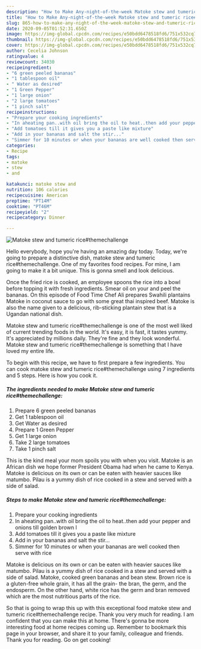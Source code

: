 ```yaml
---
description: "How to Make Any-night-of-the-week Matoke stew and tumeric rice#themechallenge"
title: "How to Make Any-night-of-the-week Matoke stew and tumeric rice#themechallenge"
slug: 865-how-to-make-any-night-of-the-week-matoke-stew-and-tumeric-ricethemechallenge
date: 2020-09-05T01:52:31.650Z
image: https://img-global.cpcdn.com/recipes/e50bdd6478518fd6/751x532cq70/matoke-stew-and-tumeric-ricethemechallenge-recipe-main-photo.jpg
thumbnail: https://img-global.cpcdn.com/recipes/e50bdd6478518fd6/751x532cq70/matoke-stew-and-tumeric-ricethemechallenge-recipe-main-photo.jpg
cover: https://img-global.cpcdn.com/recipes/e50bdd6478518fd6/751x532cq70/matoke-stew-and-tumeric-ricethemechallenge-recipe-main-photo.jpg
author: Cecelia Johnson
ratingvalue: 4
reviewcount: 34030
recipeingredient:
- "6 green peeled bananas"
- "1 tablespoon oil"
- " Water as desired"
- "1 Green Pepper"
- "1 large onion"
- "2 large tomatoes"
- "1 pinch salt"
recipeinstructions:
- "Prepare your cooking ingredients"
- "In aheating pan..with oil bring the oil to heat..then add your pepper and onions till golden brown l"
- "Add tomatoes till it gives you a paste like mixture"
- "Add in your bananas and salt the stir..."
- "Simmer for 10 minutes or when your bananas are well cooked then serve with rice"
categories:
- Recipe
tags:
- matoke
- stew
- and

katakunci: matoke stew and 
nutrition: 106 calories
recipecuisine: American
preptime: "PT14M"
cooktime: "PT46M"
recipeyield: "2"
recipecategory: Dinner

---
```



![Matoke stew and tumeric rice#themechallenge](https://img-global.cpcdn.com/recipes/e50bdd6478518fd6/751x532cq70/matoke-stew-and-tumeric-ricethemechallenge-recipe-main-photo.jpg)

Hello everybody, hope you're having an amazing day today. Today, we're going to prepare a distinctive dish, matoke stew and tumeric rice#themechallenge. One of my favorites food recipes. For mine, I am going to make it a bit unique. This is gonna smell and look delicious.

Once the fried rice is cooked, an employee spoons the rice into a bowl before topping it with fresh ingredients. Smear oil on your and peel the bananas. On this episode of Food Time Chef Ali prepares Swahili plantains Matoke in coconut sauce to go with some great thai inspired beef. Matoke is also the name given to a delicious, rib-sticking plantain stew that is a Ugandan national dish.

Matoke stew and tumeric rice#themechallenge is one of the most well liked of current trending foods in the world. It's easy, it is fast, it tastes yummy. It's appreciated by millions daily. They're fine and they look wonderful. Matoke stew and tumeric rice#themechallenge is something that I have loved my entire life.


To begin with this recipe, we have to first prepare a few ingredients. You can cook matoke stew and tumeric rice#themechallenge using 7 ingredients and 5 steps. Here is how you cook it.

<!--inarticleads1-->

##### The ingredients needed to make Matoke stew and tumeric rice#themechallenge:

1. Prepare 6 green peeled bananas
1. Get 1 tablespoon oil
1. Get  Water as desired
1. Prepare 1 Green Pepper
1. Get 1 large onion
1. Take 2 large tomatoes
1. Take 1 pinch salt


This is the kind meal your mom spoils you with when you visit. Matoke is an African dish we hope former President Obama had when he came to Kenya. Matoke is delicious on its own or can be eaten with heavier sauces like matumbo. Pilau is a yummy dish of rice cooked in a stew and served with a side of salad. 

<!--inarticleads2-->

##### Steps to make Matoke stew and tumeric rice#themechallenge:

1. Prepare your cooking ingredients
1. In aheating pan..with oil bring the oil to heat..then add your pepper and onions till golden brown l
1. Add tomatoes till it gives you a paste like mixture
1. Add in your bananas and salt the stir...
1. Simmer for 10 minutes or when your bananas are well cooked then serve with rice


Matoke is delicious on its own or can be eaten with heavier sauces like matumbo. Pilau is a yummy dish of rice cooked in a stew and served with a side of salad. Matoke, cooked green bananas and bean stew. Brown rice is a gluten-free whole grain, it has all the grain- the bran, the germ, and the endosperm. On the other hand, white rice has the germ and bran removed which are the most nutritious parts of the rice. 

So that is going to wrap this up with this exceptional food matoke stew and tumeric rice#themechallenge recipe. Thank you very much for reading. I am confident that you can make this at home. There's gonna be more interesting food at home recipes coming up. Remember to bookmark this page in your browser, and share it to your family, colleague and friends. Thank you for reading. Go on get cooking!
